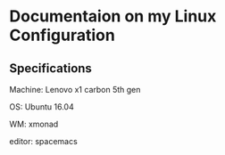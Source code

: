 # Documentaion on my Linux Configuration

## Specifications
Machine: Lenovo x1 carbon 5th gen

OS: Ubuntu 16.04

WM: xmonad

editor: spacemacs
